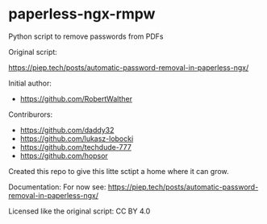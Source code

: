 # paperless-ngx-rmpw
Python script to remove passwords from PDFs

Original script:

https://piep.tech/posts/automatic-password-removal-in-paperless-ngx/

Initial author:
* https://github.com/RobertWalther

Contriburors:
* https://github.com/daddy32
* https://github.com/lukasz-lobocki
* https://github.com/techdude-777
* https://github.com/hopsor


Created this repo to give this litte sctipt a home where it can grow.

Documentation:
For now see: https://piep.tech/posts/automatic-password-removal-in-paperless-ngx/

Licensed like the original script: CC BY 4.0 